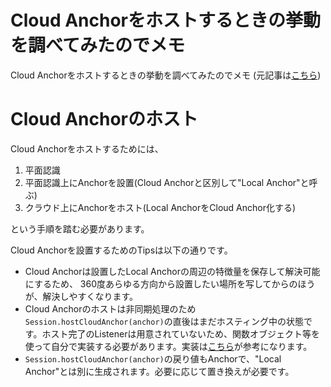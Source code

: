# Cloud Anchorをホストするときの挙動を調べてみたのでメモ

Cloud Anchorをホストするときの挙動を調べてみたのでメモ
(元記事は[こちら](https://tenjinsanken.hatenablog.com/entry/2019/11/17/210858))

# Cloud Anchorのホスト
Cloud Anchorをホストするためには、

1. 平面認識
2. 平面認識上にAnchorを設置(Cloud Anchorと区別して"Local Anchor"と呼ぶ)
3. クラウド上にAnchorをホスト(Local AnchorをCloud Anchor化する)

という手順を踏む必要があります。



Cloud Anchorを設置するためのTipsは以下の通りです。

- Cloud Anchorは設置したLocal Anchorの周辺の特徴量を保存して解決可能にするため、
360度あらゆる方向から設置したい場所を写してからのほうが、解決しやすくなります。
- Cloud Anchorのホストは非同期処理のため```Session.hostCloudAnchor(anchor)```の直後はまだホスティング中の状態です。ホスト完了のListenerは用意されていないため、関数オブジェクト等を使って自分で実装する必要があります。実装は[こちら](https://github.com/google-ar/arcore-android-sdk/blob/master/samples/cloud_anchor_java/app/src/main/java/com/google/ar/core/examples/java/cloudanchor/CloudAnchorManager.java)が参考になります。
- ```Session.hostCloudAnchor(anchor)```の戻り値もAnchorで、"Local Anchor"とは別に生成されます。必要に応じて置き換えが必要です。

